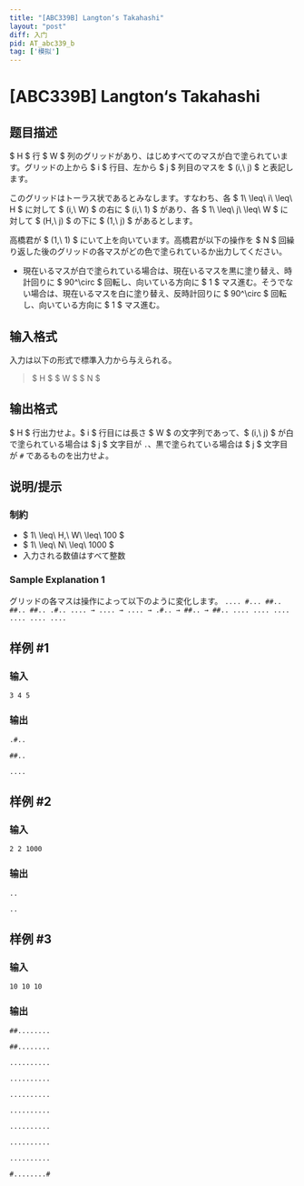 ```yaml
---
title: "[ABC339B] Langton‘s Takahashi"
layout: "post"
diff: 入门
pid: AT_abc339_b
tag: ['模拟']
---
```


# [ABC339B] Langton‘s Takahashi

## 题目描述

[problemUrl]: https://atcoder.jp/contests/abc339/tasks/abc339_b

$ H $ 行 $ W $ 列のグリッドがあり、はじめすべてのマスが白で塗られています。グリッドの上から $ i $ 行目、左から $ j $ 列目のマスを $ (i,\ j) $ と表記します。

このグリッドはトーラス状であるとみなします。すなわち、各 $ 1\ \leq\ i\ \leq\ H $ に対して $ (i,\ W) $ の右に $ (i,\ 1) $ があり、各 $ 1\ \leq\ j\ \leq\ W $ に対して $ (H,\ j) $ の下に $ (1,\ j) $ があるとします。

高橋君が $ (1,\ 1) $ にいて上を向いています。高橋君が以下の操作を $ N $ 回繰り返した後のグリッドの各マスがどの色で塗られているか出力してください。

- 現在いるマスが白で塗られている場合は、現在いるマスを黒に塗り替え、時計回りに $ 90^\circ $ 回転し、向いている方向に $ 1 $ マス進む。そうでない場合は、現在いるマスを白に塗り替え、反時計回りに $ 90^\circ $ 回転し、向いている方向に $ 1 $ マス進む。

## 输入格式

入力は以下の形式で標準入力から与えられる。

> $ H $ $ W $ $ N $

## 输出格式

$ H $ 行出力せよ。$ i $ 行目には長さ $ W $ の文字列であって、$ (i,\ j) $ が白で塗られている場合は $ j $ 文字目が `.`、黒で塗られている場合は $ j $ 文字目が `#` であるものを出力せよ。

## 说明/提示

### 制約

- $ 1\ \leq\ H,\ W\ \leq\ 100 $
- $ 1\ \leq\ N\ \leq\ 1000 $
- 入力される数値はすべて整数
 
### Sample Explanation 1

グリッドの各マスは操作によって以下のように変化します。 ``` .... #... ##.. ##.. ##.. .#.. .... → .... → .... → .#.. → ##.. → ##.. .... .... .... .... .... .... ```

## 样例 #1

### 输入

```
3 4 5
```

### 输出

```
.#..
##..
....
```

## 样例 #2

### 输入

```
2 2 1000
```

### 输出

```
..
..
```

## 样例 #3

### 输入

```
10 10 10
```

### 输出

```
##........
##........
..........
..........
..........
..........
..........
..........
..........
#........#
```

